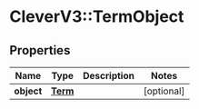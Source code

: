 # CleverV3::TermObject

## Properties
Name | Type | Description | Notes
------------ | ------------- | ------------- | -------------
**object** | [**Term**](Term.md) |  | [optional] 

